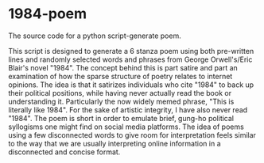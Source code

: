 # 1984-poem
The source code for a python script-generate poem.

This script is designed to generate a 6 stanza poem using both pre-written lines and randomly selected words and phrases from George Orwell's/Eric Blair's novel "1984". The concept behind this is part satire and part an examination of how the sparse structure of poetry relates to internet opinions. The idea is that it satirizes individuals who cite "1984" to back up their political positions, while having never actually read the book or understanding it. Particularly the now widely memed phrase, "This is literally like 1984". For the sake of artistic integrity, I have also never read "1984". The poem is short in order to emulate brief, gung-ho political syllogisms one might find on social media platforms. The idea of poems using a few disconnected words to give room for interpretation feels similar to the way that we are usually interpreting online information in a disconnected and concise format.
